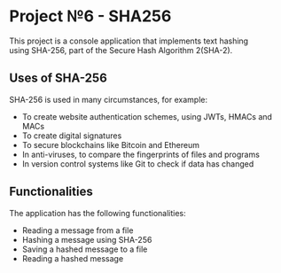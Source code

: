 # Project №6 - SHA256

This project is a console application that implements text hashing <br>
using SHA-256, part of the Secure Hash Algorithm 2(SHA-2).

## Uses of SHA-256

SHA-256 is used in many circumstances, for example:

- To create website authentication schemes, using JWTs, HMACs and MACs <br>
- To create digital signatures <br>
- To secure blockchains like Bitcoin and Ethereum <br>
- In anti-viruses, to compare the fingerprints of files and programs <br>
- In version control systems like Git to check if data has changed <br>

## Functionalities

The application has the following functionalities:

- Reading a message from a file <br>
- Hashing a message using SHA-256 <br>
- Saving a hashed message to a file <br>
- Reading a hashed message <br>
